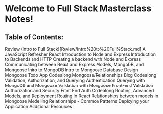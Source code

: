 # Welcome to Full Stack Masterclass Notes!

## Table of Contents:
Review
    (Intro to Full Stack)[Review/Intro\%20to\%20Full\%Stack.md]
    A JavaScript Refresher
    React
Introduction to Node and Express
    Introduction to Backends and HTTP
    Creating a backend with Node and Express
    Communicating between React and Express
Models, MongoDB, and Mongoose
    Intro to MongoDB
    Intro to Mongoose
    Database Design
    Mongoose Todo App Codealong
    Mongoose/Relationships Blog Codealong
Validation, Authorization, and Querying
    Authentication
    Querying with MongoDB and Mongoose
    Validation with Mongoose
    Front-end Validation
    Authorization and Security
    Front End Auth Codealong
Routing, Advanced Models, and Deployment
    Routing in React
    Relationships between models in Mongoose
    Modelling Relationships - Common Patterns
    Deploying your Application
Additional Resources